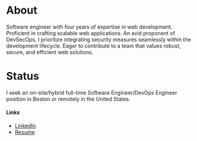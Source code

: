 # About

Software engineer with four years of expertise in web development. Proficient in crafting scalable web applications. An avid proponent of DevSecOps, I prioritize integrating security measures seamlessly within the development lifecycle. Eager to contribute to a team that values robust, secure, and efficient web solutions.

# Status

I seek an on-site/hybrid full-time Software Engineer/DevOps Engineer position in Boston or remotely in the United States.

#### Links

- [LinkedIn](https://www.linkedin.com/in/jin-yu-zhang-812181155/)
- [Resume]([https://docs.google.com/document/d/1IrJRoAXapeTnvLltIbXnEblGBD7_mxlanqA9tPIn3g8/edit?usp=sharing](https://drive.google.com/file/d/1iWgEmjzBHQV_3KDRS0zwj6qf5NlHDiCy/view?usp=drive_link)https://drive.google.com/file/d/1iWgEmjzBHQV_3KDRS0zwj6qf5NlHDiCy/view?usp=drive_link)
